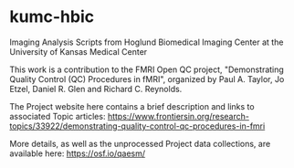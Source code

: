# kumc-hbic
Imaging Analysis Scripts from Hoglund Biomedical Imaging Center at the University of Kansas Medical Center

This work is a contribution to the FMRI Open QC project, "Demonstrating Quality Control (QC) Procedures in fMRI", organized by Paul A. Taylor, Jo Etzel, Daniel R. Glen and Richard C. Reynolds.

The Project website here contains a brief description and links to associated Topic articles:
https://www.frontiersin.org/research-topics/33922/demonstrating-quality-control-qc-procedures-in-fmri

More details, as well as the unprocessed Project data collections, are available here:
https://osf.io/qaesm/
